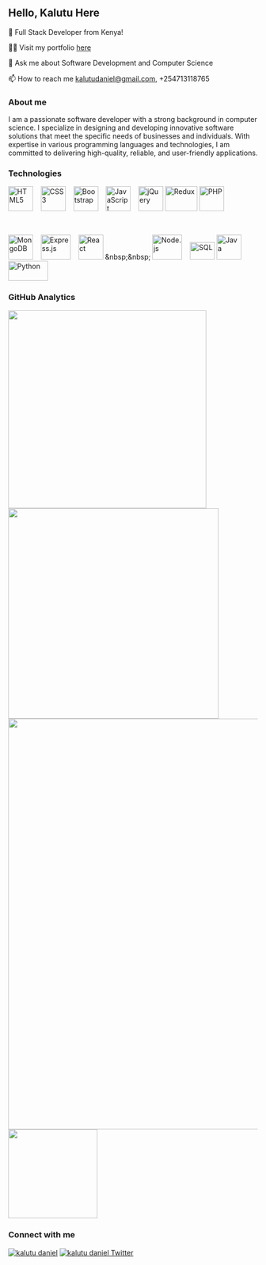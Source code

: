 ## Hello, Kalutu Here 
👋 Full Stack Developer from Kenya!

👨‍💻 Visit my portfolio <a href="https://kalutu-daniel.vercel.app/">here</a> 

💬 Ask me about Software Development and Computer Science

📫 How to reach me kalutudaniel@gmail.com, +254713118765

### About me
I am a passionate software developer with a strong background in computer science. I specialize in designing and developing innovative software solutions that meet the specific needs of businesses and individuals. With expertise in various programming languages and technologies, I am committed to delivering high-quality, reliable, and user-friendly applications.

### Technologies
[<img src="https://upload.wikimedia.org/wikipedia/commons/3/38/HTML5_Badge.svg" alt="HTML5" width="50px" height="50px">](https://en.wikipedia.org/wiki/HTML5)
&nbsp;&nbsp;
[<img src="https://upload.wikimedia.org/wikipedia/commons/6/62/CSS3_logo.svg" alt="CSS3" width="50px" height="50px">](https://en.wikipedia.org/wiki/CSS3)
&nbsp;&nbsp;
[<img src="https://upload.wikimedia.org/wikipedia/commons/b/b2/Bootstrap_logo.svg" alt="Bootstrap" width="50px" height="50px">](https://getbootstrap.com/)
&nbsp;&nbsp;
[<img src="https://upload.wikimedia.org/wikipedia/commons/9/99/Unofficial_JavaScript_logo_2.svg" alt="JavaScript" width="50px" height="50px">](https://en.wikipedia.org/wiki/JavaScript)
&nbsp;&nbsp;
[<img src="https://www.interviewbit.com/blog/wp-content/uploads/2021/10/jquery-logo-vertical_large_square.png" alt="jQuery" width="50px" height="50px">](https://jquery.com/)
[<img src="https://upload.wikimedia.org/wikipedia/commons/4/49/Redux.png" alt="Redux" width="65px" height="50px">](https://redux.js.org/)
[<img src="https://upload.wikimedia.org/wikipedia/commons/2/27/PHP-logo.svg" alt="PHP" width="50px" height="50px">](https://www.php.net/)

<br>

[<img src="https://w7.pngwing.com/pngs/956/695/png-transparent-mongodb-original-wordmark-logo-icon.png" alt="MongoDB" width="50px" height="50px">](https://www.mongodb.com/)
&nbsp;&nbsp;
[<img src="https://expressjs.com/images/express-facebook-share.png" alt="Express.js" width="60px" height="50px">](https://expressjs.com/)
&nbsp;&nbsp;
[<img src="https://upload.wikimedia.org/wikipedia/commons/a/a7/React-icon.svg" alt="React" width="50px" height="50px">](https://en.wikipedia.org/wiki/React_(JavaScript_library))
&nbsp;&nbsp;
[<img src="https://upload.wikimedia.org/wikipedia/commons/d/d9/Node.js_logo.svg" alt="Node.js" width="60px" height="50px">](https://nodejs.org/)
&nbsp;&nbsp;
[<img src="https://upload.wikimedia.org/wikipedia/commons/8/87/Sql_data_base_with_logo.png" alt="SQL" width="50px" height="35px">](https://en.wikipedia.org/wiki/SQL)
[<img src="https://upload.wikimedia.org/wikipedia/en/3/30/Java_programming_language_logo.svg" alt="Java" width="50px" height="50px">](https://www.java.com/)
&nbsp;&nbsp;
[<img src="https://www.python.org/static/community_logos/python-logo-generic.svg" alt="Python" width="80px" height="40px">](https://www.python.org/)

### GitHub Analytics
 
<img width="400" src="https://github-readme-stats.vercel.app/api?username=kalutu&count_private=true&show_icons=true&theme=react" />  <img width="425" src="https://streak-stats.demolab.com/?user=kalutu&theme=react" />
<img width="830" src="https://github-readme-activity-graph.vercel.app/graph?username=kalutu&bg_color=21232a&color=a8eeff&line=61dafb&point=f0fcff&area=true&hide_border=false" />
<img height="180em" src="https://github-readme-stats.vercel.app/api/top-langs/?username=kalutu&layout=compact&langs_count=7&theme=dracula"/>

### Connect with me
<a href="https://www.linkedin.com/in/kalutu-daniel/" target="_blank" rel="noopener noreferrer" target="_blank"><img align="center" src="https://img.shields.io/badge/-LinkedIn-0e76a8?style=flat-square&logo=Linkedin&logoColor=white" alt="kalutu daniel" /></a>
<a href="https://twitter.com/kalutu_daniel" target="_blank">
  <img align="center" src="https://img.shields.io/badge/-Twitter-1DA1F2?style=flat-square&logo=Twitter&logoColor=white" alt="kalutu daniel Twitter" />
</a>

<br>

<!---
Kalutu/Kalutu is a ✨ special ✨ repository because its `README.md` (this file) appears on your GitHub profile.
You can click the Preview link to take a look at your changes.
--->
